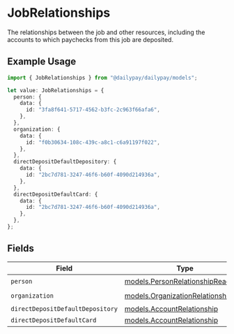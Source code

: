 # JobRelationships

The relationships between the job and other resources, including the accounts to which paychecks from this job are deposited.

## Example Usage

```typescript
import { JobRelationships } from "@dailypay/dailypay/models";

let value: JobRelationships = {
  person: {
    data: {
      id: "3fa8f641-5717-4562-b3fc-2c963f66afa6",
    },
  },
  organization: {
    data: {
      id: "f0b30634-108c-439c-a8c1-c6a91197f022",
    },
  },
  directDepositDefaultDepository: {
    data: {
      id: "2bc7d781-3247-46f6-b60f-4090d214936a",
    },
  },
  directDepositDefaultCard: {
    data: {
      id: "2bc7d781-3247-46f6-b60f-4090d214936a",
    },
  },
};
```

## Fields

| Field                                                                        | Type                                                                         | Required                                                                     | Description                                                                  |
| ---------------------------------------------------------------------------- | ---------------------------------------------------------------------------- | ---------------------------------------------------------------------------- | ---------------------------------------------------------------------------- |
| `person`                                                                     | [models.PersonRelationshipReadOnly](../models/personrelationshipreadonly.md) | :heavy_check_mark:                                                           | N/A                                                                          |
| `organization`                                                               | [models.OrganizationRelationship](../models/organizationrelationship.md)     | :heavy_check_mark:                                                           | N/A                                                                          |
| `directDepositDefaultDepository`                                             | [models.AccountRelationship](../models/accountrelationship.md)               | :heavy_minus_sign:                                                           | N/A                                                                          |
| `directDepositDefaultCard`                                                   | [models.AccountRelationship](../models/accountrelationship.md)               | :heavy_minus_sign:                                                           | N/A                                                                          |